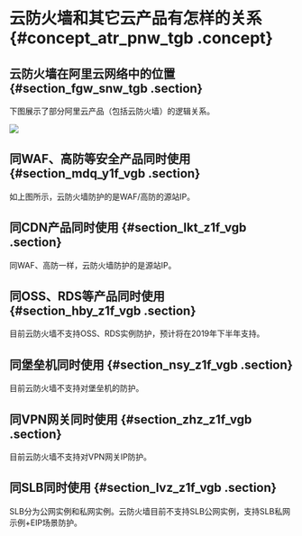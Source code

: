 # 云防火墙和其它云产品有怎样的关系 {#concept_atr_pnw_tgb .concept}

## 云防火墙在阿里云网络中的位置 {#section_fgw_snw_tgb .section}

下图展示了部分阿里云产品（包括云防火墙）的逻辑关系。

![](http://static-aliyun-doc.oss-cn-hangzhou.aliyuncs.com/assets/img/124493/155054420038794_zh-CN.png)

## 同WAF、高防等安全产品同时使用 {#section_mdq_y1f_vgb .section}

如上图所示，云防火墙防护的是WAF/高防的源站IP。

## 同CDN产品同时使用 {#section_lkt_z1f_vgb .section}

同WAF、高防一样，云防火墙防护的是源站IP。

## 同OSS、RDS等产品同时使用 {#section_hby_z1f_vgb .section}

目前云防火墙不支持OSS、RDS实例防护，预计将在2019年下半年支持。

## 同堡垒机同时使用 {#section_nsy_z1f_vgb .section}

目前云防火墙不支持对堡垒机的防护。

## 同VPN网关同时使用 {#section_zhz_z1f_vgb .section}

目前云防火墙不支持对VPN网关IP防护。

## 同SLB同时使用 {#section_lvz_z1f_vgb .section}

SLB分为公网实例和私网实例。云防火墙目前不支持SLB公网实例，支持SLB私网示例+EIP场景防护。


